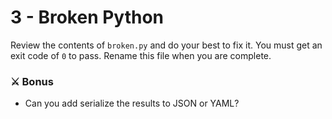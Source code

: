 # 3 - Broken Python
Review the contents of `broken.py` and do your best to fix it.  You must get an exit code of `0` to pass.  Rename this file when you are complete.

### ⚔ Bonus
- Can you add serialize the results to JSON or YAML?